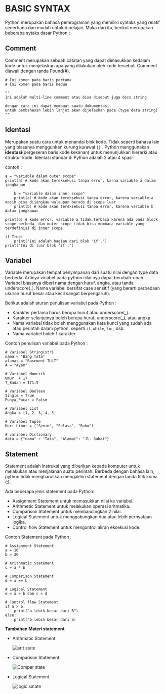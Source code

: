 # BASIC SYNTAX

Python merupakan bahasa pemrograman yang memiliki syntaks yang relatif sederhana dan mudah untuk dipelajari. Maka dari itu, berikut merupakan beberapa sytaks dasar Python :

## Comment

Comment merupakan sebuah catatan yang dapat dimasukkan kedalam kode untuk menjelaskan apa yang dilakukan oleh kode tersebut. Comment diawali dengan tanda Pound(#).

```
# Ini komen pada baris pertama
# ini komen pada baris kedua

""
Ini adalah multi-line comment atau bisa disebut juga docs string

dengan cara ini dapat membuat suatu dokumentasi.
untuk pembahasan lebih lanjut akan dijelaskan pada (type data string)
""
```

## Identasi

Merupakan suatu cara untuk menandai blok kode. Tidak seperti bahasa lain yang biasanya menggunkan kurung kurawal `{}` . Python menggunakan **identasi**(pergeseran baris kode kekanan) untuk menunjukkan hierarki atau struktur kode. Identasi standar di Python adalah 2 atau 4 spasi.

contoh :

```
a = "variable dalam outer scope"
print(a) # kode akan tereksekusi tanpa error, karna variable a dalam jangkauan

    b = "variable dalam inner scope"
    print(a) # kode akan tereksekusi tanpa error, karena variable a masih bisa dijangkau walaupun berada di scope luar
    print(b) # kode akan tereksekusi tanpa error, karena variable b dalam jangkauan

print(b) # kode error, variable a tidak terbaca karena ada pada block scope berbeda, dan outer scope tidak bisa membaca variable yang terdefinisi di inner scope

if True:
    print("Ini adalah bagian dari blok 'if'.")
print("Ini di luar blok 'if'.")
```

## Variabel

Variable merupakan tempat penyimpanan dari suatu nilai dengan type data berbeda. Artinya viriabel pada python nilai nya dapat berubah-ubah. Variabel biasanya diberi nama dengan huruf, angka, atau tanda underscore(\_). Nama variabel bersifat case sensitif (yang berarti perbedaan ukuran huruf besar atau kecil sangat berpengaruh).

Berikut adalah aturan penulisan variabel pada Python :

- Karakter pertama harus berupa huruf atau underscore(\_).
- Karakter selanjutnya boleh berupa huruf, underscore(\_), atau angka.
- Nama variabel tidak boleh menggunakan kata kunci yang sudah ada atau perintah dalam python, seperti `if`, `while`, `for`, dsb.
- Nama variabel boleh 1 karakter.

Contoh penulisan variabel pada Python :

```
# Variabel String(str)
nama = "Bang Tata"
alamat = "Basement TULT"
A = "Ayam"

# Variabel Numerik
Umur  + 17
T_Badan = 171.9

# Variabel Boolean
Single = True
Punya_Pacar = False

# Variabel List
Angka = [1, 2, 3, 4, 5]

# Variabel Tuple
Hari Libur = ("Senin", "Selasa", "Rabu")

# variabel Dictionary
data = {"nama" : "Tata", "Alamat": "Jl. Bubat"}
```

## Statement

Statement adalah instruksi yang diberikan kepada komputer untuk melakukan atau menjalanan suatu perintah. Berbeda dengan bahasa lain, python tidak mengharuskan mengakhiri statement dengan tanda titik koma (;).

Ada beberapa jenis statement pada Python:

- Assignment Statement untuk memasukkan nilai ke variabel.
- Arithmetic Statement untuk melakukan operasi aritmatika.
- Comparison Statement untuk membandingkan 2 nilai.
- Logical Statement untuk menggabungkan dua atau lebih pernyataan logika.
- Control flow Statement untuk mengontrol aliran eksekusi kode.

Contoh Statement pada Python :

```
# Assignment Statement
a = 10
b = 20

# Arithmatic Statement
c = a * b

# Comparison Statement
d = a == b

# Logical Statement
e = a > b dan c < d

# Control flow Statement
if a > b:
    print("a lebih besar dari B")
else:
    print("b lebih besar dari a)
```

**Tambahan Materi statement**

- Arithmatic Statement

  ![arit state](https://drive.google.com/file/d/1CeASYBZRBKZp18U8blJuFqAOAVAUoVpF/view?usp=drive_link)

- Comparison Statement

  ![Compar state](https://drive.google.com/file/d/1LsABpVHKvegywfWh99lJas5l69A-Y5GV/view?usp=drive_link)

- Logical Statement

  ![logic satate](https://drive.google.com/file/d/1SPHbfvgNcpb1E1Hk6VilhBopmM61XSvZ/view?usp=drive_link)
